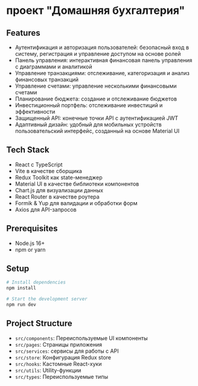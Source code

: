 # проект "Домашняя бухгалтерия"

## Features

- Аутентификация и авторизация пользователей: безопасный вход в систему, регистрация и управление доступом на основе ролей
- Панель управления: интерактивная финансовая панель управления с диаграммами и аналитикой
- Управление транзакциями: отслеживание, категоризация и анализ финансовых транзакций
- Управление счетами: управление несколькими финансовыми счетами
- Планирование бюджета: создание и отслеживание бюджетов
- Инвестиционный портфель: отслеживание инвестиций и эффективности
- Защищенный API: конечные точки API с аутентификацией JWT
- Адаптивный дизайн: удобный для мобильных устройств пользовательский интерфейс, созданный на основе Material UI

## Tech Stack

- React с TypeScript
- Vite в качестве сборщика
- Redux Toolkit как state-менеджер
- Material UI в качестве библиотеки компонентов
- Chart.js для визуализации данных
- React Router в качестве роутера
- Formik & Yup для валидации и обработки форм
- Axios для API-запросов

## Prerequisites

- Node.js 16+
- npm or yarn

## Setup

```bash
# Install dependencies
npm install

# Start the development server
npm run dev
```

## Project Structure

- `src/components`: Переиспользуемые UI компоненты
- `src/pages`: Страницы приложения
- `src/services`: сервисы для работы с API
- `src/store`: Конфигурация Redux store
- `src/hooks`: Кастомные React-хуки
- `src/utils`: Utility-функции
- `src/types`: Переиспользуемые типы
